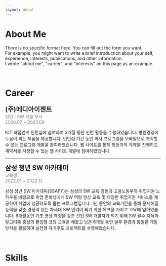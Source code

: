 ```yaml
---
layout: about 
---
```


# About Me
There is no specific format here. You can fill out the form you want.  
For example, you might want to write a brief introduction about your self, experience, interests, publications, and other information.  
I wrote "about me", "career", and "interests" on this page as an example.  

<br/>

# Career

<span style="font-size:150%"> <b>(주)메디아이젠트</b> </span> <br/>
<span style="color:gray"> 인턴 | SW 개발 부서 <br/> 2020.07 ~ 2020.09 </span>

  ICT 학점연계 인턴십에 참여하여 3개월 동안 인턴 활동을 수행하였습니다.
  병원경영에 도움이 되는 제품을 제공합니다. 
  인턴십 기간 동안 회사 프로그램을 모바일으로 조작할 수 있는 프로그램 개발을 참여하였습니다.
  웹 사이트를 통해 병원과의 계약을 진행하고 계약서를 저장할 수 있는 웹 사이트 개발에 참여하였습니다.



------



<span style="font-size:150%"> <b>삼성 청년 SW 아카데미</b> </span> <br/>
<span style="color:gray"> 교육생 <br/> 2022.01 ~ 2022.12  </span>

  삼성 청년 SW 아카데미(SSAFY)는 삼성의 SW 교육 경험과 고용노동부의 취업지원 노하우를 바탕으로 
  취업 준비생에게 SW 역량 향상 교육 및 다양한 취업지원 서비스를 제공하여 취업에 성공하도록 돕는 프로그램입니다.
  1년 동안의 교육기간을 통해 문제해결능력을 갖춘 경쟁력 있는 차세대 SW 인력이 되기 위한 목표를 가지고 교육에 임하였습니다.
  6개월동안 기초 코딩 역량을 갖춘 신입 SW 개발자가 되기 위해 SW 필수 지식과 알고리즘 중심의 몰입형 코딩 교육을 해왔고 
  남은 6개월 동안 실무 환경과 동일한 개발방식을 활용하여 실전형 자기주도 프로젝트를 수행해왔습니다.

<br/>

# Skills
